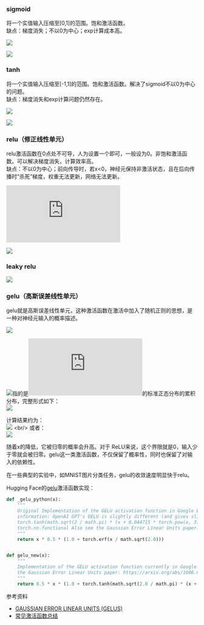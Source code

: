 ### sigmoid
将一个实值输入压缩至[0,1]的范围。饱和激活函数。<br/>
缺点：梯度消失；不以0为中心；exp计算成本高。

![](https://latex.codecogs.com/svg.latex?\sigma(x)=\frac{1}{1+e^{-x}})

![](https://latex.codecogs.com/svg.latex?\begin{aligned}{\sigma}'(x)&=(1+e^{-x})^{-1}\\\\&=(-1){(1+e^{-x})}^{-2}e^{-x}(-1)\\\\&=\frac{e^{-x}}{(1+e^{-x})^2}\\\\&=\frac{1+e^{-x}-1}{(1+e^{-x})^2}\\\\&=\frac{1}{1+e^{-x}}-\frac{1}{(1+e^{-x})^2}\\\\&=\frac{1}{1+e^{-x}}(1-\frac{1}{1+e^{-x}})\\\\&=\sigma(x)(1-\sigma(x))\end{aligned})

### tanh
将一个实值输入压缩至[-1,1]的范围。饱和激活函数。解决了sigmoid不以0为中心的问题。<br/>
缺点：梯度消失和exp计算问题仍然存在。

![](https://latex.codecogs.com/svg.latex?tanh(x)=\frac{e^x-e^{-x}}{e^x+e^{-x}})

![](https://latex.codecogs.com/svg.latex?\begin{aligned}{tanh}'(x)&=\frac{(e^x+e^{-x})(e^x+e^{-x})-(e^x-e^{-x})(e^x-e^{-x})}{(e^x+e^{-x})^2}\\\\&=1-(\frac{e^x-e^{-x}}{e^x+e^{-x}})^2\\\\&=1-tanh^2(x)\end{aligned})

### relu（修正线性单元）
relu激活函数在0点处不可导，人为设置一个即可，一般设为0。非饱和激活函数。可以解决梯度消失，计算效率高。<br/>
缺点：不以0为中心；前向传导时，若x<0，神经元保持非激活状态，且在后向传播时“杀死”梯度，权重无法更新，网络无法更新。

![](https://latex.codecogs.com/svg.latex?relu(x)=max(0,x))

![](https://latex.codecogs.com/svg.latex?{relu}'(x)=\begin{cases}0,&x<0\\\\1,&x>0\end{cases})

### leaky relu
![](https://latex.codecogs.com/svg.latex?{lrelu}(x)=\begin{cases}0.01x,&x<0\\\\x,&x>0\end{cases})

### gelu（高斯误差线性单元）
gelu就是高斯误差线性单元，这种激活函数在激活中加入了随机正则的思想，是一种对神经元输入的概率描述。

![](https://latex.codecogs.com/svg.latex?xP(X\leq{x})=x\Phi(x)) <br/>

![](https://latex.codecogs.com/svg.latex?\Phi(x))指的是![](https://latex.codecogs.com/svg.latex?x)的标准正态分布的累积分布，完整形式如下：<br/>
![](https://latex.codecogs.com/svg.latex?xP(X\leq{x})=x\int_{-\infty}^{x}\frac{e^{-\frac{{(X-\mu)}^2}{2\sigma^2}}}{\sqrt{2\pi}\sigma}dX)

计算结果约为：<br/>
![](https://latex.codecogs.com/svg.latex?0.5x(1+tanh(\sqrt{\frac{2}{\pi}}(x+0.044715x^{3})))) <br/>
或者：<br/>
![](https://latex.codecogs.com/svg.latex?x\sigma(1.702x))

随着x的降低，它被归零的概率会升高。对于 ReLU来说，这个界限就是0，输入少于零就会被归零。gelu这一类激活函数，不仅保留了概率性，同时也保留了对输入的依赖性。

在一些典型的实验中，如MNIST图片分类任务，gelu的收敛速度明显快于relu。

Hugging Face的[gelu](https://github.com/huggingface/transformers/blob/master/src/transformers/activations.py)激活函数实现：
``` python
def _gelu_python(x):
    """
    Original Implementation of the GELU activation function in Google BERT repo when initially created. For
    information: OpenAI GPT's GELU is slightly different (and gives slightly different results): 0.5 * x * (1 +
    torch.tanh(math.sqrt(2 / math.pi) * (x + 0.044715 * torch.pow(x, 3)))) This is now written in C in
    torch.nn.functional Also see the Gaussian Error Linear Units paper: https://arxiv.org/abs/1606.08415
    """
    return x * 0.5 * (1.0 + torch.erf(x / math.sqrt(2.0)))


def gelu_new(x):
    """
    Implementation of the GELU activation function currently in Google BERT repo (identical to OpenAI GPT). Also see
    the Gaussian Error Linear Units paper: https://arxiv.org/abs/1606.08415
    """
    return 0.5 * x * (1.0 + torch.tanh(math.sqrt(2.0 / math.pi) * (x + 0.044715 * torch.pow(x, 3.0))))
```

参考资料
* [GAUSSIAN ERROR LINEAR UNITS (GELUS)](https://arxiv.org/pdf/1606.08415.pdf)
* [常见激活函数总结](https://zhuanlan.zhihu.com/p/192497127?utm_source=wechat_timeline)
